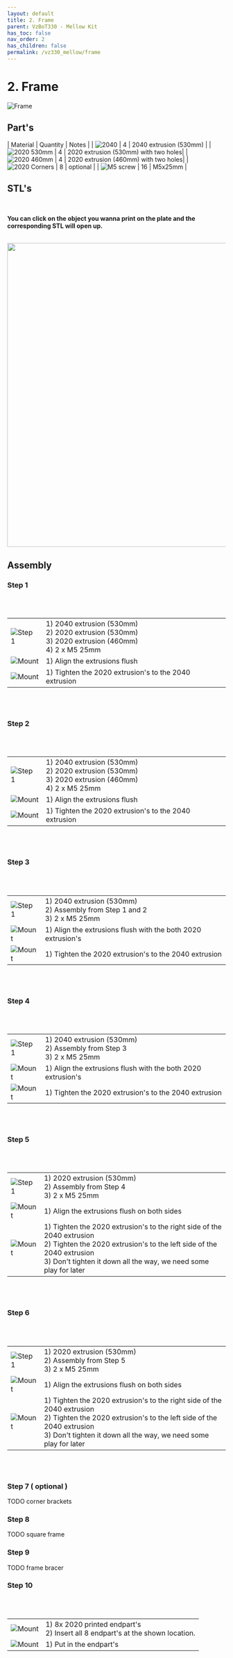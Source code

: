 ```yaml
---
layout: default
title: 2. Frame
parent: VzBoT330 - Mellow Kit
has_toc: false
nav_order: 2
has_children: false
permalink: /vz330_mellow/frame
---
```


# 2. Frame

![Frame](../assets/images/manual/vz330_mellow/frame/overview.png)

## Part's

| Material        | Quantity          | Notes |
| ![2040](../assets/images/manual/vz330_mellow/frame/parts/2040_extrusion.png) | 4 | 2040 extrusion (530mm) |
| ![2020 530mm](../assets/images/manual/vz330_mellow/frame/parts/2020_extrusion_530mm.png) | 4 | 2020 extrusion (530mm) with two holes|
| ![2020 460mm](../assets/images/manual/vz330_mellow/frame/parts/2020_extrusion_460mm.png) | 4 | 2020 extrusion (460mm) with two holes|
| ![2020 Corners](../assets/images/manual/vz330_mellow/frame/parts/corner.png) | 8 | optional | 
| ![M5 screw](../assets/images/manual/vz330_mellow/frame/parts/m5_screw.png) | 16 | M5x25mm | 

## STL's
<br>

**You can click on the object you wanna print on the plate and the corresponding STL will open up.**

<br>
<div>
  <img src="../assets/images/manual/vz330_mellow/frame/stls.png" id="stl-frame__map" style="width: 700px; max-width: 100%; height: auto;" usemap="#stl">
  <map name="stl">
      <area target="_blank" alt="Handle" title="Handle" href="https://github.com/VzBoT3D/VzBoT-Vz330/blob/master/Assemblies%20BOM%20and%20STL/Frame/STLs/handle.stl" coords="6, 26, 696, 233" shape="rect">
      <area target="_blank" alt="2020 endcaps" title="2020 endcaps" href="https://github.com/VzBoT3D/VzBoT-Vz330/blob/master/Assemblies%20BOM%20and%20STL/Frame/STLs/2020%20Endcap.stl" coords="6, 238, 234, 423" shape="rect">
      <area target="_blank" alt="Cable Holder" title="Cable Holder" href="https://github.com/VzBoT3D/VzBoT-Vz330/blob/master/Assemblies%20BOM%20and%20STL/Frame/STLs/cable%20holder%20frame%20side.stl" coords="313, 241, 402, 396" shape="rect">
      <area target="_blank" alt="Frame stablizer" title="Frame stablizer" href="https://github.com/VzBoT3D/VzBoT-Vz330/blob/master/Assemblies%20BOM%20and%20STL/Frame/STLs/Frame_Brace.stl" coords="300, 433, 697, 699" shape="rect">
  </map>
</div>


## Assembly

### Step 1

<br>
<br>

| | |
|-|-|
| ![Step 1](../assets/images/manual/vz330_mellow/frame/step1.png) | 1) 2040 extrusion (530mm) <br> 2) 2020 extrusion (530mm) <br> 3) 2020 extrusion (460mm) <br> 4) 2 x M5 25mm |
| ![Mount](../assets/images/manual/vz330_mellow/frame/step1_part1.png) | 1) Align the extrusions flush |
| ![Mount](../assets/images/manual/vz330_mellow/frame/step1_part2.png) | 1) Tighten the 2020 extrusion's to the 2040 extrusion |

<br>
<br>

### Step 2

<br>
<br>

| | |
|-|-|
| ![Step 1](../assets/images/manual/vz330_mellow/frame/step2.png) | 1) 2040 extrusion (530mm) <br> 2) 2020 extrusion (530mm) <br> 3) 2020 extrusion (460mm) <br> 4) 2 x M5 25mm |
| ![Mount](../assets/images/manual/vz330_mellow/frame/step1_part1.png) | 1) Align the extrusions flush |
| ![Mount](../assets/images/manual/vz330_mellow/frame/step1_part2.png) | 1) Tighten the 2020 extrusion's to the 2040 extrusion |

<br>
<br>

### Step 3

<br>
<br>

| | |
|-|-|
| ![Step 1](../assets/images/manual/vz330_mellow/frame/step3.png) | 1) 2040 extrusion (530mm) <br> 2) Assembly from Step 1 and 2 <br> 3) 2 x M5 25mm |
| ![Mount](../assets/images/manual/vz330_mellow/frame/step3_part1.png) | 1) Align the extrusions flush with the both 2020 extrusion's |
| ![Mount](../assets/images/manual/vz330_mellow/frame/step1_part2.png) | 1) Tighten the 2020 extrusion's to the 2040 extrusion |

<br>
<br>

### Step 4

<br>
<br>

| | |
|-|-|
| ![Step 1](../assets/images/manual/vz330_mellow/frame/step4.png) | 1) 2040 extrusion (530mm) <br> 2) Assembly from Step 3 <br> 3) 2 x M5 25mm |
| ![Mount](../assets/images/manual/vz330_mellow/frame/step4_part1.png) | 1) Align the extrusions flush with the both 2020 extrusion's |
| ![Mount](../assets/images/manual/vz330_mellow/frame/step4_part2.png) | 1) Tighten the 2020 extrusion's to the 2040 extrusion |

<br>
<br>

### Step 5

<br>
<br>

| | |
|-|-|
| ![Step 1](../assets/images/manual/vz330_mellow/frame/step5.png) | 1) 2020 extrusion (530mm) <br> 2) Assembly from Step 4 <br> 3) 2 x M5 25mm |
| ![Mount](../assets/images/manual/vz330_mellow/frame/step5_part1.png) | 1) Align the extrusions flush on both sides |
| ![Mount](../assets/images/manual/vz330_mellow/frame/step5_part2.png) | 1) Tighten the 2020 extrusion's to the right side of the 2040 extrusion <br> 2) Tighten the 2020 extrusion's to the left side of the 2040 extrusion <br> 3) Don't tighten it down all the way, we need some play for later |

<br>
<br>

### Step 6

<br>
<br>

| | |
|-|-|
| ![Step 1](../assets/images/manual/vz330_mellow/frame/step6.png) | 1) 2020 extrusion (530mm) <br> 2) Assembly from Step 5 <br> 3) 2 x M5 25mm |
| ![Mount](../assets/images/manual/vz330_mellow/frame/step6_part1.png) | 1) Align the extrusions flush on both sides |
| ![Mount](../assets/images/manual/vz330_mellow/frame/step6_part2.png) | 1) Tighten the 2020 extrusion's to the right side of the 2040 extrusion <br> 2) Tighten the 2020 extrusion's to the left side of the 2040 extrusion <br> 3) Don't tighten it down all the way, we need some play for later |

<br>
<br>

### Step 7 ( optional )

TODO corner brackets

### Step 8

TODO square frame

### Step 9

TODO frame bracer

### Step 10

<br>
<br>

| | |
|-|-|
| ![Mount](../assets/images/manual/vz330_mellow/frame/step8_part1.png) | 1) 8x 2020 printed endpart's <br> 2) Insert all 8 endpart's at the shown location. |
| ![Mount](../assets/images/manual/vz330_mellow/frame/step8_part2.png) | 1) Put in the endpart's

<br>
<br>